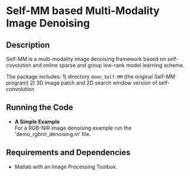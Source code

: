 # Self-MM based Multi-Modality Image Denoising

Description
-----

Self-MM is a multi-modality image denoising framework based on self-covolution and online sparse and group low-rank model learning scheme.

The package includes: 1) directory `demo_Self-MM` (the original Self-MM program)
2) 3D image patch and 2D search window version of self-convolution

Running the Code
-----

- **A Simple Example**<br />
  For a RGB-NIR image denoising example run the 'demo_rgbnir_denoising.m' file.

Requirements and Dependencies
-----

- Matlab with an Image Processing Toolbox.
